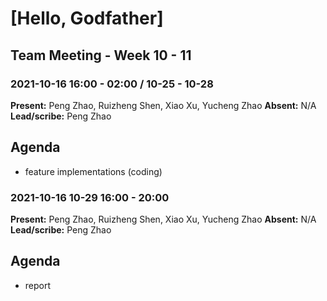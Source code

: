 # [Hello, Godfather]

## Team Meeting - Week 10 - 11
### 2021-10-16 16:00 - 02:00 / 10-25 - 10-28
**Present:** Peng Zhao, Ruizheng Shen, Xiao Xu, Yucheng Zhao
**Absent:**  N/A
<br>
**Lead/scribe:** Peng Zhao

## Agenda
- feature implementations (coding)

### 2021-10-16 10-29 16:00 - 20:00
**Present:** Peng Zhao, Ruizheng Shen, Xiao Xu, Yucheng Zhao
**Absent:**  N/A
<br>
**Lead/scribe:** Peng Zhao

## Agenda
- report